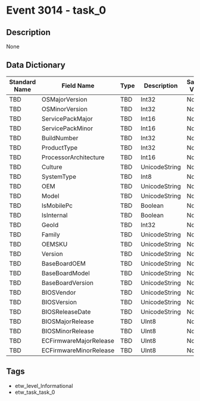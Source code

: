 # Event 3014 - task_0

## Description
None

## Data Dictionary
|Standard Name|Field Name|Type|Description|Sample Value|
|---|---|---|---|---|
|TBD|OSMajorVersion|TBD|Int32|None|None|
|TBD|OSMinorVersion|TBD|Int32|None|None|
|TBD|ServicePackMajor|TBD|Int16|None|None|
|TBD|ServicePackMinor|TBD|Int16|None|None|
|TBD|BuildNumber|TBD|Int32|None|None|
|TBD|ProductType|TBD|Int32|None|None|
|TBD|ProcessorArchitecture|TBD|Int16|None|None|
|TBD|Culture|TBD|UnicodeString|None|None|
|TBD|SystemType|TBD|Int8|None|None|
|TBD|OEM|TBD|UnicodeString|None|None|
|TBD|Model|TBD|UnicodeString|None|None|
|TBD|IsMobilePc|TBD|Boolean|None|None|
|TBD|IsInternal|TBD|Boolean|None|None|
|TBD|GeoId|TBD|Int32|None|None|
|TBD|Family|TBD|UnicodeString|None|None|
|TBD|OEMSKU|TBD|UnicodeString|None|None|
|TBD|Version|TBD|UnicodeString|None|None|
|TBD|BaseBoardOEM|TBD|UnicodeString|None|None|
|TBD|BaseBoardModel|TBD|UnicodeString|None|None|
|TBD|BaseBoardVersion|TBD|UnicodeString|None|None|
|TBD|BIOSVendor|TBD|UnicodeString|None|None|
|TBD|BIOSVersion|TBD|UnicodeString|None|None|
|TBD|BIOSReleaseDate|TBD|UnicodeString|None|None|
|TBD|BIOSMajorRelease|TBD|UInt8|None|None|
|TBD|BIOSMinorRelease|TBD|UInt8|None|None|
|TBD|ECFirmwareMajorRelease|TBD|UInt8|None|None|
|TBD|ECFirmwareMinorRelease|TBD|UInt8|None|None|

## Tags
* etw_level_Informational
* etw_task_task_0